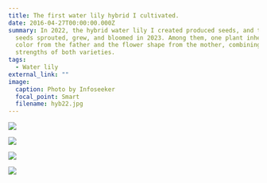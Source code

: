 ```yaml
---
title: The first water lily hybrid I cultivated.
date: 2016-04-27T00:00:00.000Z
summary: In 2022, the hybrid water lily I created produced seeds, and these
  seeds sprouted, grew, and bloomed in 2023. Among them, one plant inherited the
  color from the father and the flower shape from the mother, combining the
  strengths of both varieties.
tags:
  - Water lily
external_link: ""
image:
  caption: Photo by Infoseeker
  focal_point: Smart
  filename: hyb22.jpg
---
```

![](hyb1.jpg)

![](hyb2.jpg)

![](hyb3.jpg)

![](mmexport1692337331760.jpg)
